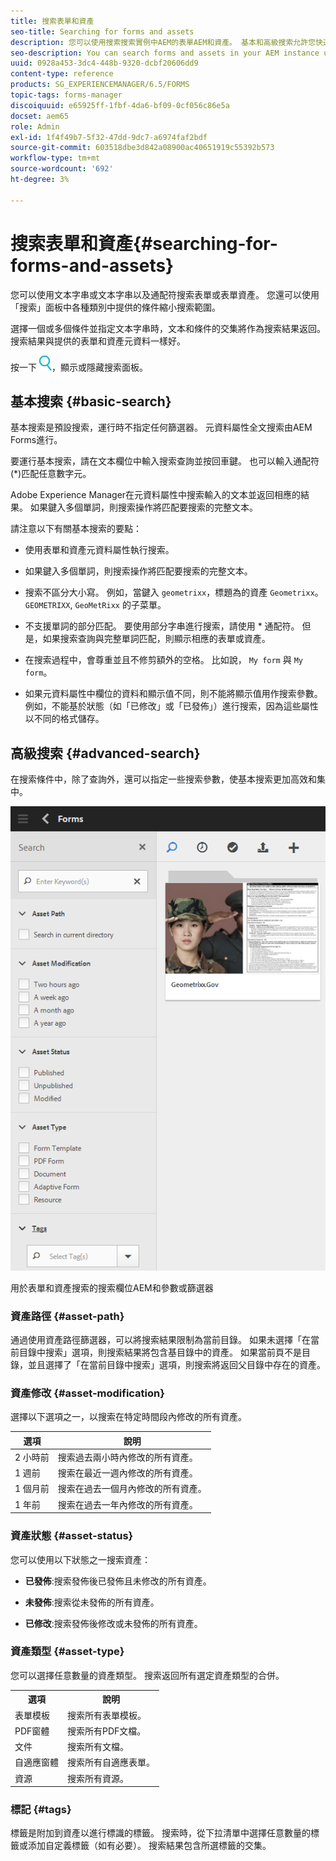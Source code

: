 ```yaml
---
title: 搜索表單和資產
seo-title: Searching for forms and assets
description: 您可以使用搜索搜索實例中AEM的表單AEM和資產。 基本和高級搜索允許您快速查找資產。
seo-description: You can search forms and assets in your AEM instance using AEM search. Basic and advanced search allows you to quickly locate your assets.
uuid: 0928a453-3dc4-448b-9320-dcbf20606dd9
content-type: reference
products: SG_EXPERIENCEMANAGER/6.5/FORMS
topic-tags: forms-manager
discoiquuid: e65925ff-1fbf-4da6-bf09-0cf056c86e5a
docset: aem65
role: Admin
exl-id: 1f4f49b7-5f32-47dd-9dc7-a6974faf2bdf
source-git-commit: 603518dbe3d842a08900ac40651919c55392b573
workflow-type: tm+mt
source-wordcount: '692'
ht-degree: 3%

---
```


# 搜索表單和資產{#searching-for-forms-and-assets}

您可以使用文本字串或文本字串以及通配符搜索表單或表單資產。 您還可以使用「搜索」面板中各種類別中提供的條件縮小搜索範圍。

選擇一個或多個條件並指定文本字串時，文本和條件的交集將作為搜索結果返回。 搜索結果與提供的表單和資產元資料一樣好。

按一下 ![aem6forms搜索](assets/aem6forms_search.png)，顯示或隱藏搜索面板。

## 基本搜索 {#basic-search}

基本搜索是預設搜索，運行時不指定任何篩選器。 元資料屬性全文搜索由AEM Forms進行。

要運行基本搜索，請在文本欄位中輸入搜索查詢並按回車鍵。 也可以輸入通配符(&#42;)匹配任意數字元。

Adobe Experience Manager在元資料屬性中搜索輸入的文本並返回相應的結果。 如果鍵入多個單詞，則搜索操作將匹配要搜索的完整文本。

請注意以下有關基本搜索的要點：

* 使用表單和資產元資料屬性執行搜索。
* 如果鍵入多個單詞，則搜索操作將匹配要搜索的完整文本。
* 搜索不區分大小寫。 例如，當鍵入 `geometrixx`，標題為的資產 `Geometrixx`。 `GEOMETRIXX`, `GeoMetRixx` 的子菜單。

* 不支援單詞的部分匹配。 要使用部分字串進行搜索，請使用 &#42; 通配符。 但是，如果搜索查詢與完整單詞匹配，則顯示相應的表單或資產。
* 在搜索過程中，會尊重並且不修剪額外的空格。 比如說， `My form` 與 `My form`。

* 如果元資料屬性中欄位的資料和顯示值不同，則不能將顯示值用作搜索參數。 例如，不能基於狀態（如「已修改」或「已發佈」）進行搜索，因為這些屬性以不同的格式儲存。

## 高級搜索 {#advanced-search}

在搜索條件中，除了查詢外，還可以指定一些搜索參數，使基本搜索更加高效和集中。

![用於表單和資產搜索的搜索欄位AEM和參數或篩選器](assets/search_forms_assets.png)

用於表單和資產搜索的搜索欄位AEM和參數或篩選器

### 資產路徑 {#asset-path}

通過使用資產路徑篩選器，可以將搜索結果限制為當前目錄。 如果未選擇「在當前目錄中搜索」選項，則搜索結果將包含基目錄中的資產。 如果當前頁不是目錄，並且選擇了「在當前目錄中搜索」選項，則搜索將返回父目錄中存在的資產。

### 資產修改 {#asset-modification}

選擇以下選項之一，以搜索在特定時間段內修改的所有資產。

| **選項** | **說明** |
|---|---|
| 2 小時前 | 搜索過去兩小時內修改的所有資產。 |
| 1 週前 | 搜索在最近一週內修改的所有資產。 |
| 1 個月前 | 搜索在過去一個月內修改的所有資產。 |
| 1 年前 | 搜索在過去一年內修改的所有資產。 |

### 資產狀態 {#asset-status}

您可以使用以下狀態之一搜索資產：

* **已發佈**:搜索發佈後已發佈且未修改的所有資產。

* **未發佈**:搜索從未發佈的所有資產。

* **已修改**:搜索發佈後修改或未發佈的所有資產。

### 資產類型 {#asset-type}

您可以選擇任意數量的資產類型。 搜索返回所有選定資產類型的合併。

<table>
 <tbody>
  <tr>
   <th>選項</th> 
   <th>說明</th> 
  </tr>
  <tr>
   <td>表單模板<br /> </td> 
   <td>搜索所有表單模板。<br /> </td> 
  </tr>
  <tr>
   <td>PDF窗體</td> 
   <td>搜索所有PDF文檔。</td> 
  </tr>
  <tr>
   <td>文件</td> 
   <td>搜索所有文檔。</td> 
  </tr>
  <tr>
   <td>自適應窗體<br /> </td> 
   <td>搜索所有自適應表單。</td> 
  </tr>
  <tr>
   <td>資源</td> 
   <td>搜索所有資源。<br /> </td> 
  </tr>
 </tbody>
</table>

### 標記 {#tags}

標籤是附加到資產以進行標識的標籤。 搜索時，從下拉清單中選擇任意數量的標籤或添加自定義標籤（如有必要）。 搜索結果包含所選標籤的交集。
